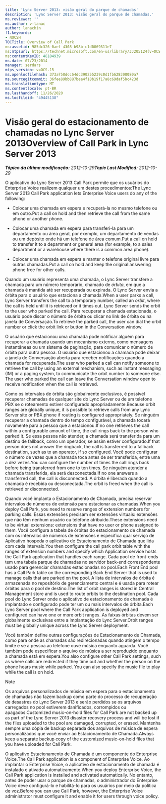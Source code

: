 ```yaml
---
title: 'Lync Server 2013: visão geral do parque de chamadas'
description: 'Lync Server 2013: visão geral do parque de chamadas.'
ms.reviewer: ''
ms.author: v-lanac
author: lanachin
f1.keywords:
- NOCSH
TOCTitle: Overview of Call Park
ms:assetid: 985dc326-0aef-4308-b98b-c1d0069311e7
ms:mtpsurl: https://technet.microsoft.com/en-us/library/JJ205124(v=OCS.15)
ms:contentKeyID: 48184939
ms.date: 07/23/2014
manager: serdars
mtps_version: v=OCS.15
ms.openlocfilehash: 373a758dcc64dc390255239c0d1fb628308080a7
ms.sourcegitcommit: 36fee89bb887bea4f18b19f17a8c69daf5bc423d
ms.translationtype: MT
ms.contentlocale: pt-BR
ms.lasthandoff: 11/26/2020
ms.locfileid: "49445138"
---
```

# <a name="overview-of-call-park-in-lync-server-2013"></a><span data-ttu-id="58ab5-103">Visão geral do estacionamento de chamadas no Lync Server 2013</span><span class="sxs-lookup"><span data-stu-id="58ab5-103">Overview of Call Park in Lync Server 2013</span></span>

<div data-xmlns="http://www.w3.org/1999/xhtml">

<div class="topic" data-xmlns="http://www.w3.org/1999/xhtml" data-msxsl="urn:schemas-microsoft-com:xslt" data-cs="https://msdn.microsoft.com/">

<div data-asp="https://msdn2.microsoft.com/asp">



</div>

<div id="mainSection">

<div id="mainBody"><span data-ttu-id="58ab5-104">

<span> </span></span><span class="sxs-lookup"><span data-stu-id="58ab5-104">

<span> </span></span></span>

<span data-ttu-id="58ab5-105">_**Tópico da última modificação:** 2012-10-29_</span><span class="sxs-lookup"><span data-stu-id="58ab5-105">_**Topic Last Modified:** 2012-10-29_</span></span>

<span data-ttu-id="58ab5-106">O aplicativo do Lync Server 2013 Call Park permite que os usuários do Enterprise Voice realizem qualquer um destes procedimentos:</span><span class="sxs-lookup"><span data-stu-id="58ab5-106">The Lync Server 2013 Call Park application lets Enterprise Voice users do any of the following:</span></span>

  - <span data-ttu-id="58ab5-107">Colocar uma chamada em espera e recuperá-la no mesmo telefone ou em outro.</span><span class="sxs-lookup"><span data-stu-id="58ab5-107">Put a call on hold and then retrieve the call from the same phone or another phone.</span></span>

  - <span data-ttu-id="58ab5-108">Colocar uma chamada em espera para transferi-la para um departamento ou área geral, por exemplo, um departamento de vendas ou um depósito onde há um telefone de área comum.</span><span class="sxs-lookup"><span data-stu-id="58ab5-108">Put a call on hold to transfer it to a department or general area (for example, to a sales department or a warehouse where there is a common area phone).</span></span>

  - <span data-ttu-id="58ab5-109">Colocar uma chamada em espera e manter o telefone original livre para outras chamadas.</span><span class="sxs-lookup"><span data-stu-id="58ab5-109">Put a call on hold and keep the original answering phone free for other calls.</span></span>

<span data-ttu-id="58ab5-110">Quando um usuário representa uma chamada, o Lync Server transfere a chamada para um número temporário, chamado de *órbita*, em que a chamada é mantida até ser recuperada ou expirada. O Lync Server envia a órbita para o usuário que estaciona a chamada.</span><span class="sxs-lookup"><span data-stu-id="58ab5-110">When a user parks a call, Lync Server transfers the call to a temporary number, called an *orbit*, where the call is held until it is retrieved or it times out. Lync Server sends the orbit to the user who parked the call.</span></span> <span data-ttu-id="58ab5-111">Para recuperar a chamada estacionada, o usuário pode discar o número de órbita ou clicar no link de órbita ou na janela de Conversação.</span><span class="sxs-lookup"><span data-stu-id="58ab5-111">To retrieve the parked call, the user can dial the orbit number or click the orbit link or button in the Conversation window.</span></span>

<span data-ttu-id="58ab5-p102">O usuário que estacionou uma chamada pode notificar alguém para recuperar a chamada usando um mecanismo externo, como mensagens instantâneas ou um sistema de paginação, para comunicar o número de órbita para outra pessoa. O usuário que estacionou a chamada pode deixar a janela de Conversação aberta para receber notificações quando a chamada for recuperada.</span><span class="sxs-lookup"><span data-stu-id="58ab5-p102">The user who parked a call can notify someone to retrieve the call by using an external mechanism, such as instant messaging (IM) or a paging system, to communicate the orbit number to someone else. The user who parked the call can leave the Conversation window open to receive notification when the call is retrieved.</span></span>

<span data-ttu-id="58ab5-114">Como os intervalos de órbita são globalmente exclusivos, é possível recuperar chamadas de qualquer site do Lync Server ou de um telefone PBX se o roteamento estiver configurado apropriadamente.</span><span class="sxs-lookup"><span data-stu-id="58ab5-114">Because orbit ranges are globally unique, it is possible to retrieve calls from any Lync Server site or PBX phone if routing is configured appropriately.</span></span> <span data-ttu-id="58ab5-115">Se ninguém recuperar a chamada dentro do tempo configurável, a chamada tocará novamente para a pessoa que a estacionou.</span><span class="sxs-lookup"><span data-stu-id="58ab5-115">If no one retrieves the call within a configurable amount of time, the call rings back to the person who parked it.</span></span> <span data-ttu-id="58ab5-116">Se essa pessoa não atender, a chamada será transferida para um destino de fallback, como um operador, se assim estiver configurado.</span><span class="sxs-lookup"><span data-stu-id="58ab5-116">If that person does not answer the ringback, the call is transferred to a fallback destination, such as to an operator, if so configured.</span></span> <span data-ttu-id="58ab5-117">Você pode configurar o número de vezes que a chamada toca antes de ser transferida, entre uma a dez vezes.</span><span class="sxs-lookup"><span data-stu-id="58ab5-117">You can configure the number of times the call rings back before being transferred from one to ten times.</span></span> <span data-ttu-id="58ab5-118">Se ninguém atender a chamada transferida, ela será desconectada.</span><span class="sxs-lookup"><span data-stu-id="58ab5-118">If no one answers a transferred call, the call is disconnected.</span></span> <span data-ttu-id="58ab5-119">A órbita é liberada quando a chamada é recebida ou desconectada.</span><span class="sxs-lookup"><span data-stu-id="58ab5-119">The orbit is freed when the call is retrieved or disconnected.</span></span>

<span data-ttu-id="58ab5-120">Quando você implanta o Estacionamento de Chamada, precisa reservar intervalos de números de extensão para estacionar as chamadas.</span><span class="sxs-lookup"><span data-stu-id="58ab5-120">When you deploy Call Park, you need to reserve ranges of extension numbers for parking calls.</span></span> <span data-ttu-id="58ab5-121">Essas extensões precisam ser extensões virtuais: extensões que não têm nenhum usuário ou telefone atribuído.</span><span class="sxs-lookup"><span data-stu-id="58ab5-121">These extensions need to be virtual extensions: extensions that have no user or phone assigned to them.</span></span> <span data-ttu-id="58ab5-122">Você configura a tabela de órbitas do estacionamento de chamada com os intervalos de números de extensões e especifica qual serviço de Aplicativo hospeda o aplicativo de Estacionamento de Chamada que lida com cada intervalo.</span><span class="sxs-lookup"><span data-stu-id="58ab5-122">You then configure the call park orbit table with the ranges of extension numbers and specify which Application service hosts the Call Park application that handles each range.</span></span> <span data-ttu-id="58ab5-123">Cada pool de front-ends tem uma tabela parque de chamadas no servidor back-end correspondente usado para gerenciar chamadas estacionadas no pool.</span><span class="sxs-lookup"><span data-stu-id="58ab5-123">Each Front End pool has a Call Park table on the corresponding Back End Server that is used to manage calls that are parked on the pool.</span></span> <span data-ttu-id="58ab5-124">A lista de intervalos de órbita é armazenada no repositório de gerenciamento central e é usada para rotear órbitas para o pool de destino.</span><span class="sxs-lookup"><span data-stu-id="58ab5-124">The list of orbit ranges is stored in Central Management store and is used to route orbits to the destination pool.</span></span> <span data-ttu-id="58ab5-125">Cada pool do Lync Server onde o aplicativo de estacionamento de chamada é implantado e configurado pode ter um ou mais intervalos de órbita.</span><span class="sxs-lookup"><span data-stu-id="58ab5-125">Each Lync Server pool where the Call Park application is deployed and configured can have one or more orbit ranges.</span></span> <span data-ttu-id="58ab5-126">As faixas órbitas devem ser globalmente exclusivas entre a implantação do Lync Server.</span><span class="sxs-lookup"><span data-stu-id="58ab5-126">Orbit ranges must be globally unique across the Lync Server deployment.</span></span>

<span data-ttu-id="58ab5-p105">Você também define outras configurações de Estacionamento de Chamada, como para onde as chamadas são redirecionadas quando atingem o tempo limite e se a pessoa ao telefone ouve música enquanto aguarda. Você também pode especificar o arquivo de música a ser reproduzido enquanto a chamada está em espera.</span><span class="sxs-lookup"><span data-stu-id="58ab5-p105">You also configure other Call Park settings, such as where calls are redirected if they time out and whether the person on the phone hears music while parked. You can also specify the music file to play while the call is on hold.</span></span>

<div>


> [!NOTE]  
> <span data-ttu-id="58ab5-129">Os arquivos personalizados de música em espera para o estacionamento de chamadas não fazem backup como parte do processo de recuperação de desastres do Lync Server 2013 e serão perdidos se os arquivos carregados no pool estiverem danificados, corrompidos ou apagados.</span><span class="sxs-lookup"><span data-stu-id="58ab5-129">Customized music-on-hold files for Call Park are not backed up as part of the Lync Server 2013 disaster recovery process and will be lost if the files uploaded to the pool are damaged, corrupted, or erased.</span></span> <span data-ttu-id="58ab5-130">Mantenha sempre uma cópia de backup separada dos arquivos de música de espera personalizados que você enviar ao Estacionamento de Chamada.</span><span class="sxs-lookup"><span data-stu-id="58ab5-130">Always keep a separate backup copy of the customized music-on-hold files that you have uploaded for Call Park.</span></span>



</div>

<span data-ttu-id="58ab5-131">O aplicativo Estacionamento de Chamada é um componente do Enterprise Voice.</span><span class="sxs-lookup"><span data-stu-id="58ab5-131">The Call Park application is a component of Enterprise Voice.</span></span> <span data-ttu-id="58ab5-132">Ao implantar o Enterprise Voice, o aplicativo de estacionamento de chamada é instalado e ativado automaticamente.</span><span class="sxs-lookup"><span data-stu-id="58ab5-132">When you deploy Enterprise Voice, the Call Park application is installed and activated automatically.</span></span> <span data-ttu-id="58ab5-133">No entanto, antes de poder usar o parque de chamadas, o administrador do Enterprise Voice deve configurá-lo e habilitá-lo para os usuários por meio da política de voz.</span><span class="sxs-lookup"><span data-stu-id="58ab5-133">Before you can use Call Park, however, the Enterprise Voice administrator must configure it and enable it for users through voice policy.</span></span>

<span data-ttu-id="58ab5-134"></div>

<span> </span>

</div>

</div>

</span><span class="sxs-lookup"><span data-stu-id="58ab5-134"></div>

<span> </span>

</div>

</div>

</span></span></div>

